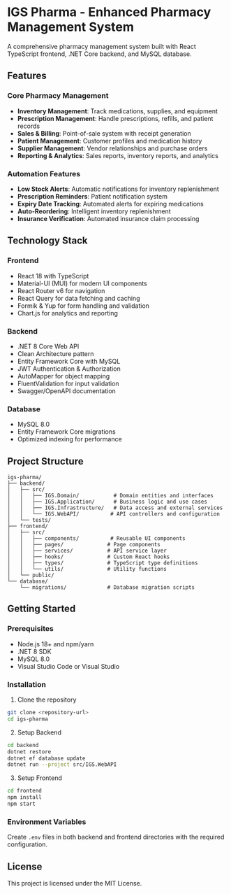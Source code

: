 # IGS Pharma - Enhanced Pharmacy Management System

A comprehensive pharmacy management system built with React TypeScript frontend, .NET Core backend, and MySQL database.

## Features

### Core Pharmacy Management

- **Inventory Management**: Track medications, supplies, and equipment
- **Prescription Management**: Handle prescriptions, refills, and patient records
- **Sales & Billing**: Point-of-sale system with receipt generation
- **Patient Management**: Customer profiles and medication history
- **Supplier Management**: Vendor relationships and purchase orders
- **Reporting & Analytics**: Sales reports, inventory reports, and analytics

### Automation Features

- **Low Stock Alerts**: Automatic notifications for inventory replenishment
- **Prescription Reminders**: Patient notification system
- **Expiry Date Tracking**: Automated alerts for expiring medications
- **Auto-Reordering**: Intelligent inventory replenishment
- **Insurance Verification**: Automated insurance claim processing

## Technology Stack

### Frontend

- React 18 with TypeScript
- Material-UI (MUI) for modern UI components
- React Router v6 for navigation
- React Query for data fetching and caching
- Formik & Yup for form handling and validation
- Chart.js for analytics and reporting

### Backend

- .NET 8 Core Web API
- Clean Architecture pattern
- Entity Framework Core with MySQL
- JWT Authentication & Authorization
- AutoMapper for object mapping
- FluentValidation for input validation
- Swagger/OpenAPI documentation

### Database

- MySQL 8.0
- Entity Framework Core migrations
- Optimized indexing for performance

## Project Structure

```
igs-pharma/
├── backend/
│   ├── src/
│   │   ├── IGS.Domain/           # Domain entities and interfaces
│   │   ├── IGS.Application/      # Business logic and use cases
│   │   ├── IGS.Infrastructure/   # Data access and external services
│   │   └── IGS.WebAPI/          # API controllers and configuration
│   └── tests/
├── frontend/
│   ├── src/
│   │   ├── components/          # Reusable UI components
│   │   ├── pages/              # Page components
│   │   ├── services/           # API service layer
│   │   ├── hooks/              # Custom React hooks
│   │   ├── types/              # TypeScript type definitions
│   │   └── utils/              # Utility functions
│   └── public/
└── database/
    └── migrations/             # Database migration scripts
```

## Getting Started

### Prerequisites

- Node.js 18+ and npm/yarn
- .NET 8 SDK
- MySQL 8.0
- Visual Studio Code or Visual Studio

### Installation

1. Clone the repository

```bash
git clone <repository-url>
cd igs-pharma
```

2. Setup Backend

```bash
cd backend
dotnet restore
dotnet ef database update
dotnet run --project src/IGS.WebAPI
```

3. Setup Frontend

```bash
cd frontend
npm install
npm start
```

### Environment Variables

Create `.env` files in both backend and frontend directories with the required configuration.

## License

This project is licensed under the MIT License.
